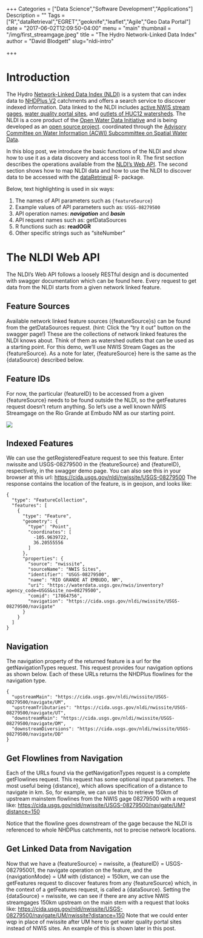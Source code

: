 +++
Categories = ["Data Science","Software Development","Applications"]
Description = ""
Tags = ["R","dataRetrieval","EGRET","geoknife","leaflet","Agile","Geo Data Portal"]
date = "2017-06-02T12:09:50-04:00"
menu = "main"
thumbnail = "/img/first_streamgage.jpeg"
title = "The Hydro Network-Linked Data Index"
author = "David Blodgett"
slug="nldi-intro"

+++

# Introduction

The Hydro [Network-Linked Data Index (NLDI)](https://cida.usgs.gov/nldi/about) is a system that can index data to [NHDPlus V2](http://www.horizon-systems.com/NHDPlus/V2NationalData.php) catchments and offers a search service to discover indexed information. Data linked to the NLDI includes [active NWIS stream gages](https://waterdata.usgs.gov/nwis/rt), [water quality portal sites](https://www.waterqualitydata.us/), and [outlets of HUC12 watersheds](https://www.sciencebase.gov/catalog/item/5762b664e4b07657d19a71ea). The NLDI is a core product of the [Open Water Data Initiative](http://acwi.gov/spatial/owdi/) and is being developed as an [open source project](https://github.com/ACWI-SSWD). coordinated through the [Advisory Committee on Water Information (ACWI) Subcommittee on Spatial Water Data](http://acwi.gov/spatial).

In this blog post, we introduce the basic functions of the NLDI and show how to use it as a data discovery and access tool in R. The first section describes the operations available from the [NLDI’s Web API](https://cida.usgs.gov/nldi/swagger-ui.html). The second section shows how to map NLDI data and how to use the NLDI to discover data to be accessed with the [dataRetrieval](https://github.com/USGS-R/dataRetrieval) R- package.

Below, text highlighting is used in six ways:

1. The names of API parameters such as `{featureSource}`
2. Example values of API parameters such as: `USGS-08279500`
3. API operation names: **_navigation_** and **_basin_**
4. API request names such as: getDataSources
5. R functions such as: **readOGR**
6. Other specific strings such as “siteNumber”

# The NLDI Web API

The NLDI’s Web API follows a loosely RESTful design and is documented with swagger documentation which can be found here. Every request to get data from the NLDI starts from a given network linked feature.

## Feature Sources

Available network linked feature sources ({featureSource}s) can be found from the getDataSources request. (hint: Click the “try it out” button on the swagger page!) These are the collections of network linked features the NLDI knows about. Think of them as watershed outlets that can be used as a starting point. For this demo, we’ll use NWIS Stream Gages as the {featureSource}. As a note for later, {featureSource} here is the same as the {dataSource} described below.

## Feature IDs

For now, the particular {featureID} to be accessed from a given {featureSource} needs to be found outside the NLDI, so the getFeatures request doesn’t return anything. So let’s use a well known NWIS Streamgage on the Rio Grande at Embudo NM as our starting point.

![](/epa-waters-docs/images/first_streamgage.jpeg)

## Indexed Features

We can use the getRegisteredFeature request to see this feature. Enter nwissite and USGS-08279500 in the {featureSource} and {featureID}, respectively, in the swagger demo page. You can also see this in your browser at this url: https://cida.usgs.gov/nldi/nwissite/USGS-08279500 The response contains the location of the feature, is in geojson, and looks like:

```
{
  "type": "FeatureCollection",
  "features": [
    {
      "type": "Feature",
      "geometry": {
        "type": "Point",
        "coordinates": [
          -105.9639722,
          36.20555556
        ]
      },
      "properties": {
        "source": "nwissite",
        "sourceName": "NWIS Sites",
        "identifier": "USGS-08279500",
        "name": "RIO GRANDE AT EMBUDO, NM",
        "uri": "https://waterdata.usgs.gov/nwis/inventory?agency_code=USGS&site_no=08279500",
        "comid": "17864756",
        "navigation": "https://cida.usgs.gov/nldi/nwissite/USGS-08279500/navigate"
      }
    }
  ]
}
```

## Navigation

The navigation property of the returned feature is a url for the getNavigationTypes request. This request provides four navigation options as shown below. Each of these URLs returns the NHDPlus flowlines for the navigation type.

```
{
  "upstreamMain": "https://cida.usgs.gov/nldi/nwissite/USGS-08279500/navigate/UM",
  "upstreamTributaries": "https://cida.usgs.gov/nldi/nwissite/USGS-08279500/navigate/UT",
  "downstreamMain": "https://cida.usgs.gov/nldi/nwissite/USGS-08279500/navigate/DM",
  "downstreamDiversions": "https://cida.usgs.gov/nldi/nwissite/USGS-08279500/navigate/DD"
}
```

## Get Flowlines from Navigation

Each of the URLs found via the getNavigationTypes request is a complete getFlowlines request. This request has some optional input parameters. The most useful being {distance}, which allows specification of a distance to navigate in km. So, for example, we can use this to retrieve 150km of upstream mainstem flowlines from the NWIS gage 08279500 with a request like: https://cida.usgs.gov/nldi/nwissite/USGS-08279500/navigate/UM?distance=150

Notice that the flowline goes downstream of the gage because the NLDI is referenced to whole NHDPlus catchments, not to precise network locations.

## Get Linked Data from Navigation

Now that we have a {featureSource} = nwissite, a {featureID} = USGS-082795001, the navigate operation on the feature, and the {navigationMode} = UM with {distance} = 150km, we can use the getFeatures request to discover features from any {featureSource} which, in the context of a getFeatures request, is called a {dataSource}. Setting the {dataSource} = nwissite, we can see if there are any active NWIS streamgages 150km upstream on the main stem with a request that looks like: https://cida.usgs.gov/nldi/nwissite/USGS-08279500/navigate/UM/nwissite?distance=150 Note that we could enter wqp in place of nwissite after UM here to get water quality portal sites instead of NWIS sites. An example of this is shown later in this post.
